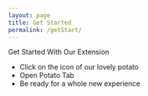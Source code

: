 ```yaml
---
layout: page
title: Get Started
permalink: /getStart/
---
```


Get Started With Our Extension

- Click on the icon of our lovely potato
- Open Potato Tab
- Be ready for a whole new experience
